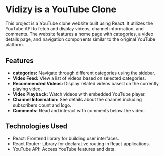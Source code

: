 # Vidizy is a YouTube Clone

This project is a YouTube clone website built using React. It utilizes the YouTube API to fetch and display videos, channel information, and comments. The website features a home page with categories, a video details page, and navigation components similar to the original YouTube platform.

## Features

- **categories:** Navigate through different categories using the sidebar.
- **Video Feed:** View a list of videos based on selected categories.
- **Recommended Videos:** Display related videos based on the currently playing video.
- **Video Playback:** Watch videos with embedded YouTube player.
- **Channel Information:** See details about the channel including subscribers count and logo.
- **Comments:** Read and interact with comments below the video.

## Technologies Used

- React: Frontend library for building user interfaces.
- React Router: Library for declarative routing in React applications.
- YouTube API: Access YouTube features and data.
